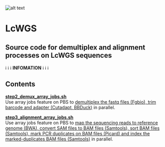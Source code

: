 ![alt text](https://secureservercdn.net/198.71.233.106/h9j.d46.myftpupload.com/wp-content/uploads/2019/09/palmerlab-logo.png)
# LcWGS
## Source code for demultiplex and alignment processes on LcWGS sequences
:information_source: :information_source: :information_source:  **INFOMATION** :information_source: :information_source: :information_source:  

## Contents
**[step2_demux_array_jobs.sh](step2_demux_array_jobs.sh)**  
Use array jobs feature on PBS to <ins>demultiplex the fastq files ([Fgbio](http://fulcrumgenomics.github.io/fgbio/)), trim barcode and adapter ([Cutadapt](https://cutadapt.readthedocs.io/en/stable/), [BBDuck](https://jgi.doe.gov/data-and-tools/software-tools/bbtools/bb-tools-user-guide/bbduk-guide/))</ins> in parallel.  

**[step3_alignment_array_jobs.sh](step3_alignment_array_jobs.sh)**  
Use array jobs feature on PBS to <ins>map the sequencing reads to reference genome ([BWA](http://bio-bwa.sourceforge.net/index.shtml)), convert SAM files to BAM files ([Samtools](http://www.htslib.org/)), sort BAM files ([Samtools](http://www.htslib.org/)), mark PCR duplicates on BAM files ([Picard](https://broadinstitute.github.io/picard/)) and index the marked-duplicates BAM files ([Samtools](http://www.htslib.org/))</ins> in parallel.  
